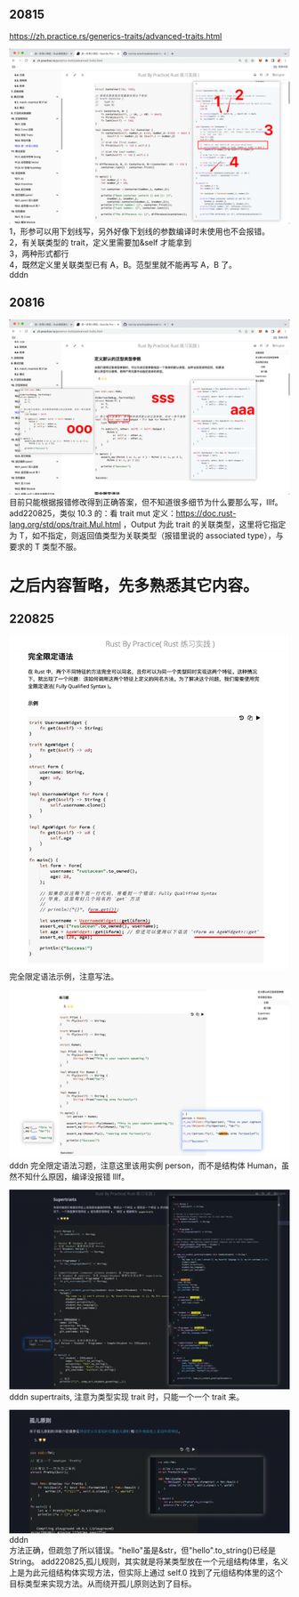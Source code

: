 ## 20815

https://zh.practice.rs/generics-traits/advanced-traits.html

![](./img/2022-08-15-11-44-16.png)  
1，形参可以用下划线写，另外好像下划线的参数编译时未使用也不会报错。  
2，有关联类型的 trait，定义里需要加&self 才能拿到  
3，两种形式都行  
4，既然定义里关联类型已有 A，B。范型里就不能再写 A，B 了。  
dddn

## 20816

![](./img/2022-08-16-10-00-36.png)  
目前只能根据报错修改得到正确答案，但不知道很多细节为什么要那么写，lllf。  
add220825，类似 10.3 的：看 trait mut 定义：https://doc.rust-lang.org/std/ops/trait.Mul.html ，Output 为此 trait 的关联类型，这里将它指定为 T，如不指定，则返回值类型为关联类型（报错里说的 associated type），与要求的 T 类型不服。

# 之后内容暂略，先多熟悉其它内容。

## 220825

![](./img/2022-08-25-18-42-35.png)  
完全限定语法示例，注意写法。

![](./img/2022-08-25-18-48-13.png)  
dddn
完全限定语法习题，注意这里该用实例 person，而不是结构体 Human，虽然不知什么原因，编译没报错 lllf。

![](./img/2022-08-25-19-16-48.png)  
dddn
supertraits, 注意为类型实现 trait 时，只能一个一个 trait 来。

![](./img/2022-08-25-19-40-40.png)  
dddn  
方法正确，但疏忽了所以错误。"hello"虽是&str，但"hello".to_string()已经是 String。
add220825,孤儿规则，其实就是将某类型放在一个元组结构体里，名义上是为此元组结构体实现方法，但实际上通过 self.0 找到了元组结构体里的这个目标类型来实现方法。从而绕开孤儿原则达到了目标。
